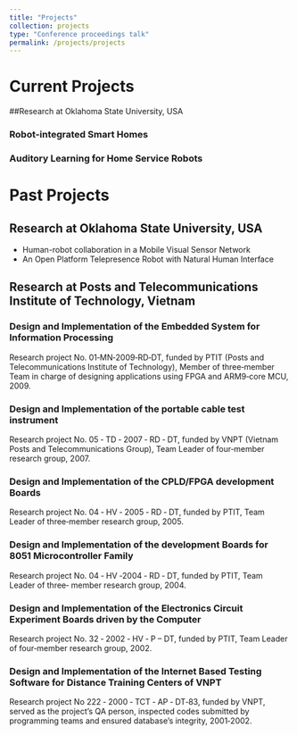 ```yaml
---
title: "Projects"
collection: projects
type: "Conference proceedings talk"
permalink: /projects/projects
---
```

# Current Projects
##Research at Oklahoma State University, USA

### Robot-integrated Smart Homes
### Auditory Learning for Home Service Robots

# Past Projects
## Research at Oklahoma State University, USA

* Human-robot collaboration in a Mobile Visual Sensor Network
* An Open Platform Telepresence Robot with Natural Human Interface

## Research at Posts and Telecommunications Institute of Technology, Vietnam

### Design and Implementation of the Embedded System for Information Processing
Research project No. 01‐MN‐2009‐RD‐DT, funded by PTIT (Posts and Telecommunications Institute of Technology), Member of three‐member Team in charge of designing applications using FPGA and ARM9‐core MCU, 2009.

### Design and Implementation of the portable cable test instrument
Research project No. 05 ‐ TD ‐ 2007 ‐ RD ‐ DT, funded by VNPT (Vietnam Posts and Telecommunications Group), Team Leader of four‐member research group, 2007.

### Design and Implementation of the CPLD/FPGA development Boards
Research project No. 04 ‐ HV ‐ 2005 ‐ RD ‐ DT, funded by PTIT, Team Leader of three‐member research group, 2005.

### Design and Implementation of the development Boards for 8051 Microcontroller Family
Research project No. 04  ‐ HV  ‐2004  ‐  RD  ‐  DT, funded by PTIT, Team Leader of three‐ member research group, 2004.

### Design and Implementation of the Electronics Circuit Experiment Boards driven by the Computer
Research project No. 32 ‐ 2002 ‐ HV ‐ P – DT, funded by PTIT, Team Leader of four‐member research group, 2002.

### Design and Implementation of the Internet Based Testing Software for Distance Training Centers of VNPT
Research project No 222  ‐ 2000  ‐  TCT  ‐ AP  ‐ DT‐83, funded by VNPT, served as the project’s QA person, inspected codes submitted by programming teams and ensured database’s integrity, 2001‐2002.
